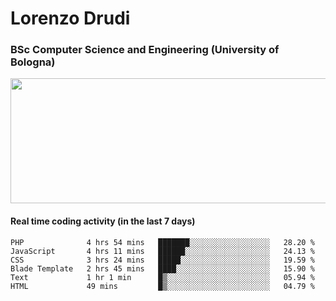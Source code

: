 # Lorenzo Drudi
### BSc Computer Science and Engineering (University of Bologna)

<img src="https://github-readme-stats-lorenzodrudi.vercel.app//api?username=LorenzoDrudi&count_private=true&show_icons=true&theme=gruvbox" height=200px width=550px>

<!---Use wakatime plugins to track the coding time--->
#### Real time coding activity (in the last 7 days)
<!--START_SECTION:waka-->

```text
PHP              4 hrs 54 mins   ███████░░░░░░░░░░░░░░░░░░   28.20 %
JavaScript       4 hrs 11 mins   ██████░░░░░░░░░░░░░░░░░░░   24.13 %
CSS              3 hrs 24 mins   █████░░░░░░░░░░░░░░░░░░░░   19.59 %
Blade Template   2 hrs 45 mins   ████░░░░░░░░░░░░░░░░░░░░░   15.90 %
Text             1 hr 1 min      █▒░░░░░░░░░░░░░░░░░░░░░░░   05.94 %
HTML             49 mins         █▒░░░░░░░░░░░░░░░░░░░░░░░   04.79 %
```

<!--END_SECTION:waka-->
